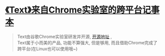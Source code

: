 # [《Text》来自Chrome实验室的跨平台记事本](https://www.v2fy.com/p/027_text/)

> Text由谷歌Chrome实验室研发并开源, [开源地址](https://github.com/GoogleChromeLabs/text-app) ,     
> Text属于小而美的产品, 功能不算强大, 但是够用, 而且借助Chrome完成了跨平台(在Linux也可以使用哦~)    